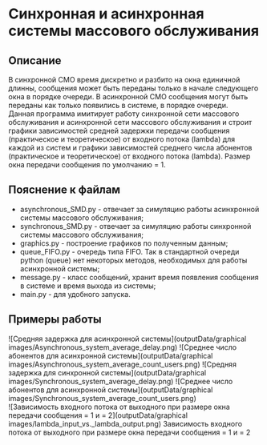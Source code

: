 # Синхронная и асинхронная системы массового обслуживания
## Описание
В синхронной СМО время дискретно и разбито на окна 
единичной длинны, сообщения может быть переданы только в начале следующего окна в порядке очереди.
В асинхронной СМО сообщения могут быть переданы как только появились в системе, 
в порядке очереди.  
Данная программа имитирует работу синхронной сети массового обслуживания и асинхронной сети массового обслуживания 
и строит графики зависимостей средней задержки передачи сообщения (практическое и теоретическое) от входного потока 
(lambda) для каждой из систем и графики зависимостей среднего числа абонентов (практическое и теоретическое) от входного 
потока (lambda). Размер окна передачи сообщения по умолчанию = 1.

## Пояснение к файлам
* asynchronous_SMD.py - отвечает за симуляцию работы асинхронной системы массового обслуживания;
* synchronous_SMD.py - отвечает за симуляцию работы синхронной системы массового обслуживания;
* graphics.py - построение графиков по полученным данным;
* queue_FIFO.py - очередь типа FIFO. Так в стандартной очереди python (queue) нет некоторых методов, 
необходимых для работы асинхронной системы;
* message.py - класс сообщений, хранит время появления сообщения в системе и время выхода из системы;
* main.py - для удобного запуска.

## Примеры работы
![Средняя задержка для асинхронной системы](outputData/graphical images/Asynchronous_system_average_delay.png)
![Среднее число абонентов для асинхронной системы](outputData/graphical images/Asynchronous_system_average_count_users.png)
![Средняя задержка для синхронной системы](outputData/graphical images/Synchronous_system_average_delay.png)
![Среднее число абонентов для асинхронной системы](outputData/graphical images/Synchronous_system_average_count_users.png)  
![Зависимость входного потока от выходного при размере окна передачи сообщения = 1 и = 2](outputData/graphical images/lambda_input_vs._lambda_output.png)
Зависимость входного потока от выходного при размере окна передачи сообщения = 1 и = 2